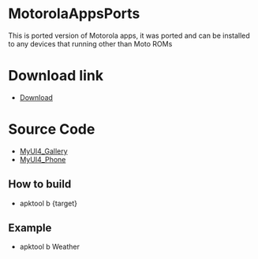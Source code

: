 
# MotorolaAppsPorts
This is ported version of Motorola apps, it was ported and can be installed to any devices that running other than Moto ROMs

# Download link
- [Download](https://www.pling.com/p/1884299/)

# Source Code
- [MyUI4_Gallery](https://github.com/AyraHikari/MotorolaAppsPorts/tree/master/MyUI4_Gallery)
- [MyUI4_Phone](https://github.com/AyraHikari/MotorolaAppsPorts/tree/master/MyUI4_Phone)

## How to build
- apktool b {target}

## Example
- apktool b Weather
